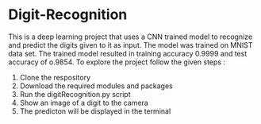 # Digit-Recognition
This is a deep learning project that uses a CNN trained model to recognize and predict the digits given to it as input.
The model was trained on MNIST data set. The trained model resulted in training accuracy 0.9999 and test accuracy of o.9854.
To explore the project follow the given steps :
1. Clone the respository
2. Download the required modules and packages 
3. Run the digitRecognition.py script 
4. Show an image of a digit to the camera
5. The predicton will be displayed in the terminal

